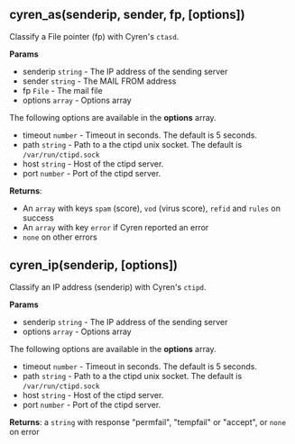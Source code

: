 ## cyren_as(senderip, sender, fp, [options])

Classify a File pointer (fp) with Cyren's `ctasd`.

**Params**

- senderip `string` - The IP address of the sending server
- sender `string` - The MAIL FROM address
- fp `File` - The mail file
- options `array` - Options array

The following options are available in the **options** array.

- timeout `number` - Timeout in seconds. The default is 5 seconds.
- path `string` - Path to a the ctipd unix socket. The default is `/var/run/ctipd.sock` 
- host `string` - Host of the ctipd server.
- port `number` - Port of the ctipd server.

**Returns**:

* An `array` with keys `spam` (score), `vod` (virus score), `refid` and `rules` on success
* An `array` with key `error` if Cyren reported an error
* `none` on other errors

## cyren_ip(senderip, [options])

Classify an IP address (senderip) with Cyren's `ctipd`.

**Params**

- senderip `string` - The IP address of the sending server
- options `array` - Options array

The following options are available in the **options** array.

- timeout `number` - Timeout in seconds. The default is 5 seconds.
- path `string` - Path to a the ctipd unix socket. The default is `/var/run/ctipd.sock` 
- host `string` - Host of the ctipd server.
- port `number` - Port of the ctipd server.

**Returns**: a `string` with response "permfail", "tempfail" or "accept", or `none` on error
